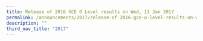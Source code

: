 ```yaml
---
title: Release of 2016 GCE O Level results on Wed, 11 Jan 2017
permalink: /announcements/2017/release-of-2016-gce-o-level-results-on-wed-11-jan-2017/
description: ""
third_nav_title: "2017"
---
```


